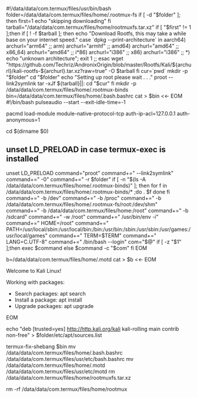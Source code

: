 #!/data/data/com.termux/files/usr/bin/bash
folder=/data/data/com.termux/files/home/.rootmux-fs
if [ -d "$folder" ]; then
	first=1
	echo "skipping downloading"
fi
tarball="/data/data/com.termux/files/home/rootmuxfs.tar.xz"
if [ "$first" != 1 ];then
	if [ ! -f $tarball ]; then
		echo "Download Rootfs, this may take a while base on your internet speed."
		case `dpkg --print-architecture` in
		aarch64)
			archurl="arm64" ;;
		arm)
			archurl="armhf" ;;
		amd64)
			archurl="amd64" ;;
		x86_64)
			archurl="amd64" ;;	
		i*86)
			archurl="i386" ;;
		x86)
			archurl="i386" ;;
		*)
			echo "unknown architecture"; exit 1 ;;
		esac
		wget "https://github.com/Techriz/AndronixOrigin/blob/master/Rootfs/Kali/${archurl}/kali-rootfs-${archurl}.tar.xz?raw=true" -O $tarball
	fi
	cur=`pwd`
	mkdir -p "$folder"
	cd "$folder"
	echo "Setting up root please wait . . ."
	proot --link2symlink tar -xJf ${tarball}||:
	cd "$cur"
fi
mkdir -p /data/data/com.termux/files/home/.rootmux-binds
bin=/data/data/com.termux/files/home/.bash.bashrc
cat > $bin <<- EOM
#!/bin/bash
pulseaudio --start --exit-idle-time=-1

pacmd load-module module-native-protocol-tcp auth-ip-acl=127.0.0.1 auth-anonymous=1

cd \$(dirname \$0)
## unset LD_PRELOAD in case termux-exec is installed
unset LD_PRELOAD
command="proot"
command+=" --link2symlink"
command+=" -0"
command+=" -r $folder"
if [ -n "\$(ls -A /data/data/com.termux/files/home/.rootmux-binds)" ]; then
    for f in /data/data/com.termux/files/home/.rootmux-binds/* ;do
      . \$f
    done
fi
command+=" -b /dev"
command+=" -b /proc"
command+=" -b /data/data/com.termux/files/home/.rootmux-fs/root:/dev/shm"
command+=" -b /data/data/com.termux/files/home:/root"
command+=" -b /sdcard"
command+=" -w /root"
command+=" /usr/bin/env -i"
command+=" HOME=/root"
command+=" PATH=/usr/local/sbin:/usr/local/bin:/bin:/usr/bin:/sbin:/usr/sbin:/usr/games:/usr/local/games"
command+=" TERM=\$TERM"
command+=" LANG=C.UTF-8"
command+=" /bin/bash --login"
com="\$@"
if [ -z "\$1" ];then
    exec \$command
else
    \$command -c "\$com"
fi
EOM

b=/data/data/com.termux/files/home/.motd
cat > $b <<- EOM

Welcome to Kali Linux!

Working with packages:

 * Search packages:   apt search <query>
 * Install a package: apt install <package>
 * Upgrade packages:  apt upgrade


EOM

echo "deb [trusted=yes]  http://http.kali.org/kali kali-rolling main contrib non-free" > $folder/etc/apt/sources.list

termux-fix-shebang $bin
mv /data/data/com.termux/files/home/.bash.bashrc /data/data/com.termux/files/usr/etc/bash.bashrc
mv /data/data/com.termux/files/home/.motd /data/data/com.termux/files/usr/etc/motd
rm /data/data/com.termux/files/home/rootmuxfs.tar.xz


rm -rf /data/data/com.termux/files/home/rootmux
